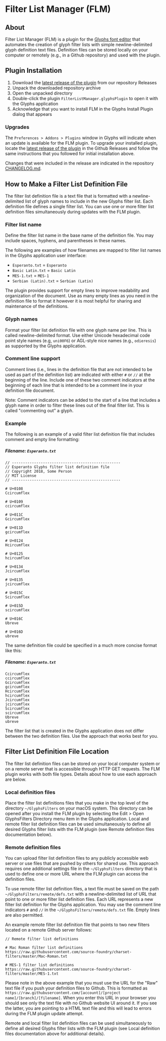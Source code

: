 # Filter List Manager (FLM)

## About

Filter List Manager (FLM) is a plugin for the [Glyphs font editor](https://glyphsapp.com) that automates the creation of glyph filter lists with simple newline-delimited glyph definition text files.  Definition files can be stored locally on your computer or remotely (e.g., in a Github repository) and used with the plugin.

## Plugin Installation

1. Download the [latest release of the plugin](https://github.com/source-foundry/FilterListManager/releases) from our repository Releases
2. Unpack the downloaded repository archive
3. Open the unpacked directory
4. Double-click the plugin `FilterListManager.glyphsPlugin` to open it with the Glyphs application
5. Acknowledge that you want to install FLM in the Glyphs Install Plugin dialog that appears

### Upgrades

The `Preferences > Addons > Plugins` window in Glyphs will indicate when an update is available for the FLM plugin.  To upgrade your installed plugin, locate the [latest release of the plugin](https://github.com/source-foundry/FilterListManager/releases/latest) in the Github Releases and follow the same instructions that you followed for initial installation above.  

Changes that were included in the release are indicated in the repository [CHANGELOG.md](CHANGELOG.md).

## How to Make a Filter List Definition File

The filter list definition file is a text file that is formatted with a newline-delimited list of glyph names to include in the new Glyphs filter list.  Each definition file defines a single filter list. You can use one or more filter list definition files simultaneously during updates with the FLM plugin.

### Filter list name

Define the filter list name in the base name of the definition file.  You may include spaces, hyphens, and parentheses in these names.  

The following are examples of how filenames are mapped to filter list names in the Glyphs application user interface:

- `Esperanto.txt` = `Esperanto`
- `Basic Latin.txt` = `Basic Latin`
- `MES-1.txt` = `MES-1`
- `Serbian (Latin).txt` = `Serbian (Latin)`

The plugin provides support for empty lines to improve readability and organization of the document.  Use as many empty lines as you need in the definition file to format it however it is most helpful for sharing and maintenance of the definitions.

### Glyph names

Format your filter list definition file with one glyph name per line.  This is called newline-delimited format.  Use either Unicode hexadecimal code point style names (e.g, `uni00F6`) or AGL-style nice names (e.g., `odieresis`) as supported by the Glyphs application.

### Comment line support

Comment lines (i.e., lines in the definition file that are not intended to be used as part of the definition list) are indicated with either `#` or `//` at the beginning of the line.  Include one of these two comment indicators at the beginning of each line that is intended to be a comment line in your definition file document.

Note: Comment indicators can be added to the start of a line that includes a glyph name in order to filter these lines out of the final filter list.  This is called "commenting out" a glyph.

### Example

The following is an example of a valid filter list definition file that includes comment and empty line formatting:

##### Filename: `Esperanto.txt`

```
// -------------------------------------------------
// Esperanto Glyphs filter list definition file
// Copyright 2018, Some Person
// MIT License
// -------------------------------------------------

# U+0108
Ccircumflex

# U+0109
ccircumflex

# U+011C
Gcircumflex

# U+011D
gcircumflex

# U+0124
Hcircumflex

# U+0125
hcircumflex

# U+0134
Jcircumflex

# U+0135
jcircumflex

# U+015C
Scircumflex

# U+015D
scircumflex

# U+016C
Ubreve

# U+016D
ubreve

```

The same definition file could be specified in a much more concise format like this:

##### Filename: `Esperanto.txt`

```
Ccircumflex
ccircumflex
Gcircumflex
gcircumflex
Hcircumflex
hcircumflex
Jcircumflex
jcircumflex
Scircumflex
scircumflex
Ubreve
ubreve
```

The filter list that is created in the Glyphs application does not differ between the two definition files.  Use the approach that works best for you.

## Filter List Definition File Location

The filter list definition files can be stored on your local computer system or on a remote server that is accessible through HTTP GET requests.  The FLM plugin works with both file types.  Details about how to use each approach are below.

### Local definition files

Place the filter list definitions files that you make in the top level of the directory `~/GlyphsFilters` on your macOS system.  This directory can be opened after you install the FLM plugin by selecting the Edit > Open GlyphsFilters Directory menu item in the Glyphs application.  Local and remote filter list definition files can be used simultaneously to define all desired Glyphs filter lists with the FLM plugin  (see Remote definition files documentation below).

### Remote definition files

You can upload filter list definition files to any publicly accessible web server or use files that are pushed by others for shared use.  This approach requires one additional settings file in the `~/GlyphsFilters` directory that is used to define one or more URL where the FLM plugin can access the definition files.  

To use remote filter list definition files, a text file must be saved on the path `~/GlyphsFilters/remote/defs.txt` with a newline-delimited list of URL that point to one or more filter list definition files.  Each URL represents a new filter list definition for the Glyphs application.  You may use the comment line indicators `#` and `//` in the `~/GlyphsFilters/remote/defs.txt` file.  Empty lines are also permitted.

An example remote filter list definition file that points to two new filters located on a remote Github server follows:

```
// Remote filter list definitions

# Mac Roman filter list definitions
https://raw.githubusercontent.com/source-foundry/charset-filters/master/Mac-Roman.txt

# MES-1 filter list definitions
https://raw.githubusercontent.com/source-foundry/charset-filters/master/MES-1.txt
```  

Please note in the above example that you must use the URL for the "Raw" text file if you push your definition files to Github.  This is formatted as `https://raw.githubusercontent.com/[account]/[project name]/[branch]/[filename]`. When you enter this URL in your browser you should see only the text file with no Github website UI around it.  If you see the latter, you are pointing to a HTML text file and this will lead to errors during the FLM plugin update attempt.

Remote and local filter list definition files can be used simultaneously to define all desired Glyphs filter lists with the FLM plugin (see Local definition files documentation above for additional details).
